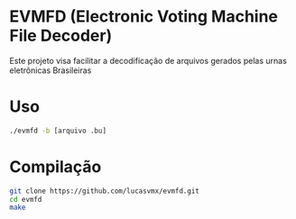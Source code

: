 # EVMFD (Electronic Voting Machine File Decoder)

Este projeto visa facilitar a decodificação de arquivos gerados pelas urnas eletrônicas
Brasileiras

# Uso

```bash
./evmfd -b [arquivo .bu]
```

# Compilação

```bash
git clone https://github.com/lucasvmx/evmfd.git
cd evmfd
make
```